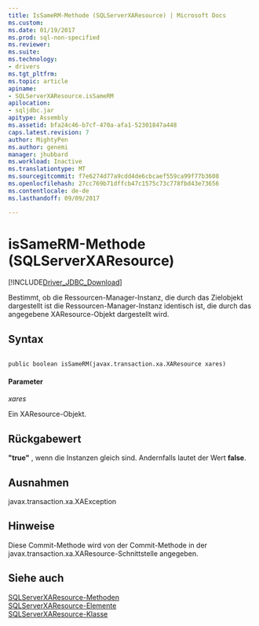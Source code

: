 ```yaml
---
title: IsSameRM-Methode (SQLServerXAResource) | Microsoft Docs
ms.custom: 
ms.date: 01/19/2017
ms.prod: sql-non-specified
ms.reviewer: 
ms.suite: 
ms.technology:
- drivers
ms.tgt_pltfrm: 
ms.topic: article
apiname:
- SQLServerXAResource.isSameRM
apilocation:
- sqljdbc.jar
apitype: Assembly
ms.assetid: bfa24c46-b7cf-470a-afa1-52301847a448
caps.latest.revision: 7
author: MightyPen
ms.author: genemi
manager: jhubbard
ms.workload: Inactive
ms.translationtype: MT
ms.sourcegitcommit: f7e6274d77a9cdd4de6cbcaef559ca99f77b3608
ms.openlocfilehash: 27cc769b71dffcb47c1575c73c778fbd43e73656
ms.contentlocale: de-de
ms.lasthandoff: 09/09/2017

---
```

# <a name="issamerm-method-sqlserverxaresource"></a>isSameRM-Methode (SQLServerXAResource)
[!INCLUDE[Driver_JDBC_Download](../../../includes/driver_jdbc_download.md)]

  Bestimmt, ob die Ressourcen-Manager-Instanz, die durch das Zielobjekt dargestellt ist die Ressourcen-Manager-Instanz identisch ist, die durch das angegebene XAResource-Objekt dargestellt wird.  
  
## <a name="syntax"></a>Syntax  
  
```  
  
public boolean isSameRM(javax.transaction.xa.XAResource xares)  
```  
  
#### <a name="parameters"></a>Parameter  
 *xares*  
  
 Ein XAResource-Objekt.  
  
## <a name="return-value"></a>Rückgabewert  
 **"true"** , wenn die Instanzen gleich sind. Andernfalls lautet der Wert **false**.  
  
## <a name="exceptions"></a>Ausnahmen  
 javax.transaction.xa.XAException  
  
## <a name="remarks"></a>Hinweise  
 Diese Commit-Methode wird von der Commit-Methode in der javax.transaction.xa.XAResource-Schnittstelle angegeben.  
  
## <a name="see-also"></a>Siehe auch  
 [SQLServerXAResource-Methoden](../../../connect/jdbc/reference/sqlserverxaresource-methods.md)   
 [SQLServerXAResource-Elemente](../../../connect/jdbc/reference/sqlserverxaresource-members.md)   
 [SQLServerXAResource-Klasse](../../../connect/jdbc/reference/sqlserverxaresource-class.md)  
  
  

